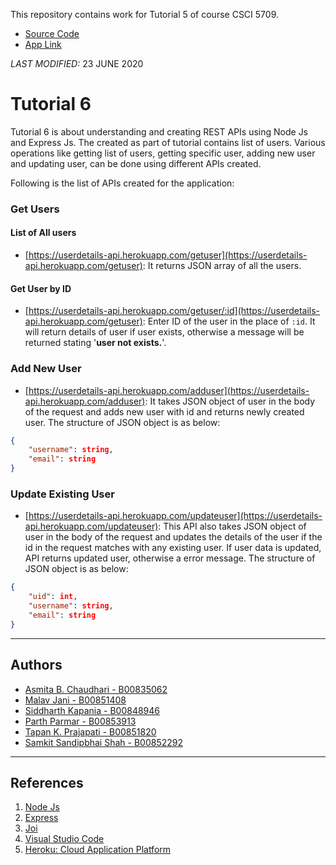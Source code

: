 This repository contains work for Tutorial 5 of course CSCI 5709.

- [Source Code](https://github.com/ssamkit108/Tutorial-5)
- [App Link](https://userdetails-api.herokuapp.com/)

*LAST MODIFIED:* 23 JUNE 2020


# Tutorial 6

Tutorial 6 is about understanding and creating REST APIs using Node Js and Express Js. The created as part of tutorial contains list of users. Various operations like getting list of users, getting specific user, adding new user and updating user, can be done using different APIs created. 

Following is the list of APIs created for the application:

### Get Users

#### List of All users
- [https://userdetails-api.herokuapp.com/getuser](https://userdetails-api.herokuapp.com/getuser): It returns JSON array of all the users.

#### Get User by ID
- [https://userdetails-api.herokuapp.com/getuser/:id](https://userdetails-api.herokuapp.com/getuser): Enter ID of the user in the place of `:id`. It will return details of user if user exists, otherwise a message will be returned stating '**user not exists.**'.

### Add New User

- [https://userdetails-api.herokuapp.com/adduser](https://userdetails-api.herokuapp.com/adduser): It takes JSON object of user in the body of the request and adds new user with id and returns newly created user. The structure of JSON object is as below:

```json
{
    "username": string,
    "email": string
}
```

### Update Existing User

- [https://userdetails-api.herokuapp.com/updateuser](https://userdetails-api.herokuapp.com/updateuser): This API also takes JSON object of user in the body of the request and updates the details of the user if the id in the request matches with any existing user. If user data is updated, API returns updated user, otherwise a error message. The structure of JSON object is as below:

```json
{
    "uid": int,
    "username": string,
    "email": string
}
```
---
## Authors

* [Asmita B. Chaudhari - B00835062](as320435@dal.ca)
* [Malav Jani - B00851408](ml805403@dal.ca)
* [Siddharth Kapania - B00848946](sd242115@dal.ca)
* [Parth Parmar - B00853913](parth.parmar@dal.ca)
* [Tapan K. Prajapati - B00851820](Tapan.Prajapati@dal.ca)
* [Samkit Sandipbhai Shah - B00852292](sm611862@dal.ca)


---
## References
1. [Node Js](https://nodejs.org/en/)
2. [Express](https://expressjs.com/)
3. [Joi](https://www.npmjs.com/package/@hapi/joi)
4. [Visual Studio Code](https://code.visualstudio.com/)
5. [Heroku: Cloud Application Platform](https://www.heroku.com/)